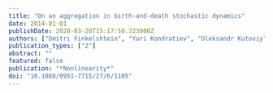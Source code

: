 ```yaml
---
title: "On an aggregation in birth-and-death stochastic dynamics"
date: 2014-01-01
publishDate: 2020-03-20T15:17:50.323000Z
authors: ["Dmitri Finkelshtein", "Yuri Kondratiev", "Oleksandr Kutoviy", "Elena Zhizhina"]
publication_types: ["2"]
abstract: ""
featured: false
publication: "*Nonlinearity*"
doi: "10.1088/0951-7715/27/6/1105"
---
```


